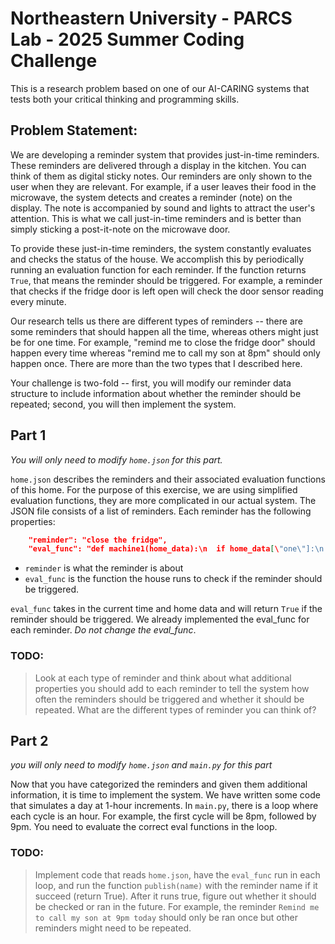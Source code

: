 # Northeastern University - PARCS Lab - 2025 Summer Coding Challenge

This is a research problem based on one of our AI-CARING systems that tests both your critical thinking and programming skills.

## Problem Statement:
We are developing a reminder system that provides just-in-time reminders. These reminders are delivered through a display in the kitchen. You can think of them as digital sticky notes. Our reminders are only shown to the user when they are relevant. For example, if a user leaves their food in the microwave, the system detects and creates a reminder (note) on the display. The note is accompanied by sound and lights to attract the user's attention. This is what we call just-in-time reminders and is better than simply sticking a post-it-note on the microwave door.

To provide these just-in-time reminders, the system constantly evaluates and checks the status of the house. We accomplish this by periodically running an evaluation function for each reminder. If the function returns `True`, that means the reminder should be triggered. For example, a reminder that checks if the fridge door is left open will check the door sensor reading every minute.

Our research tells us there are different types of reminders -- there are some reminders that should happen all the time, whereas others might just be for one time. For example, "remind me to close the fridge door" should happen every time whereas "remind me to call my son at 8pm" should only happen once. There are more than the two types that I described here.

Your challenge is two-fold -- first, you will modify our reminder data structure to include information about whether the reminder should be repeated; second, you will then implement the system.

## Part 1
*You will only need to modify `home.json` for this part.*

`home.json` describes the reminders and their associated evaluation functions of this home. For the purpose of this exercise, we are using simplified evaluation functions, they are more complicated in our actual system. The JSON file consists of a list of reminders. Each reminder has the following properties: 

```json
    "reminder": "close the fridge",
    "eval_func": "def machine1(home_data):\n  if home_data[\"one\"]:\n    print(\"machine 1 true\")\n    return True\n  else:\n    return False"
```

- `reminder` is what the reminder is about
- `eval_func` is the function the house runs to check if the reminder should be triggered.

`eval_func` takes in the current time and home data and will return `True` if the reminder should be triggered. We already implemented the eval_func for each reminder. *Do not change the eval_func*.

### TODO:
> Look at each type of reminder and think about what additional properties you should add to each reminder to tell the system how often the reminders should be triggered and whether it should be repeated. What are the different types of reminder you can think of?

## Part 2
*you will only need to modify `home.json` and `main.py` for this part*

Now that you have categorized the reminders and given them additional information, it is time to implement the system. We have written some code that simulates a day at 1-hour increments. In `main.py`, there is a loop where each cycle is an hour. For example, the first cycle will be 8pm, followed by 9pm. You need to evaluate the correct eval functions in the loop.

### TODO:
> Implement code that reads `home.json`, have the `eval_func` run in each loop, and run the function `publish(name)` with the reminder name if it succeed (return True). After it runs true, figure out whether it should be checked or ran in the future. For example, the reminder `Remind me to call my son at 9pm today` should only be ran once but other reminders might need to be repeated.
